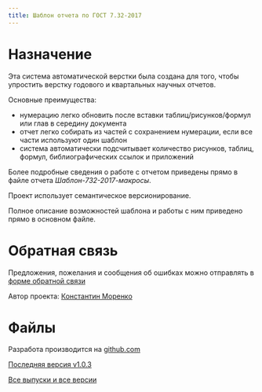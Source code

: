 ```yaml
---
title: Шаблон отчета по ГОСТ 7.32-2017
---
```


<!-- Yandex.Metrika counter -->
<script type="text/javascript" >
   (function(m,e,t,r,i,k,a){m[i]=m[i]||function(){(m[i].a=m[i].a||[]).push(arguments)};
   m[i].l=1*new Date();k=e.createElement(t),a=e.getElementsByTagName(t)[0],k.async=1,k.src=r,a.parentNode.insertBefore(k,a)})
   (window, document, "script", "https://mc.yandex.ru/metrika/tag.js", "ym");

   ym(54197221, "init", {
        clickmap:true,
        trackLinks:true,
        accurateTrackBounce:true
   });
</script>
<noscript><div><img src="https://mc.yandex.ru/watch/54197221" style="position:absolute; left:-9999px;" alt="" /></div></noscript>
<!-- /Yandex.Metrika counter -->

# Назначение

Эта система автоматической верстки была создана для того, чтобы
упростить верстку годового и квартальных научных отчетов.

Основные преимущества:
- нумерацию легко обновить после вставки таблиц/рисунков/формул или глав в
  середину документа
- отчет легко собирать из частей с сохранением нумерации, если все
  части используют один шаблон
- система автоматически подсчитывает количество рисунков, таблиц,
  формул, библиографических ссылок и приложений

Более подробные сведения о работе с отчетом приведены прямо в файле
отчета *Шаблон-732-2017-макросы*.

Проект использует семантическое версионирование.

Полное описание возможностей шаблона и работы с ним приведено прямо в
основном файле.

# Обратная связь

Предложения, пожелания и сообщения об ошибках можно отправлять в
[форме обратной связи](https://forms.yandex.ru/u/5d03bf6219621d0da3869577/)

Автор проекта: [Константин Моренко](konstantin-morenko.ru)

# Файлы

Разработа производится на
[github.com](https://github.com/konstantin-morenko/report-732-2017)

[Последняя версия v1.0.3](https://github.com/konstantin-morenko/report-732-2017/archive/v1.0.3.zip)

[Все выпуски и все версии](https://github.com/konstantin-morenko/report-732-2017/releases)
